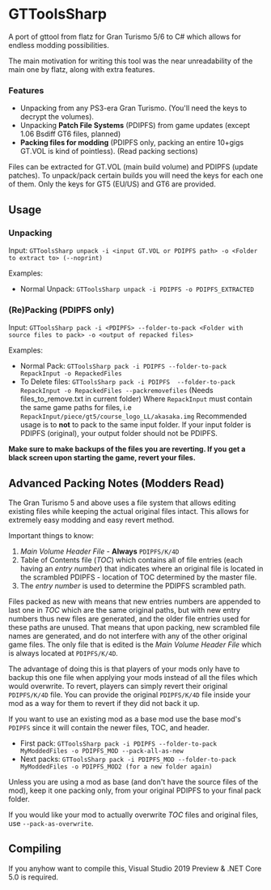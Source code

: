 # GTToolsSharp
A port of gttool from flatz for Gran Turismo 5/6 to C# which allows for endless modding possibilities.

The main motivation for writing this tool was the near unreadability of the main one by flatz, along with extra features.

### Features
* Unpacking from any PS3-era Gran Turismo. (You'll need the keys to decrypt the volumes).
* Unpacking **Patch File Systems** (PDIPFS) from game updates (except 1.06 Bsdiff GT6 files, planned)
* **Packing files for modding** (PDIPFS only, packing an entire 10+gigs GT.VOL is kind of pointless). (Read packing sections)

Files can be extracted for GT.VOL (main build volume) and PDIPFS (update patches).
To unpack/pack certain builds you will need the keys for each one of them. Only the keys for GT5 (EU/US) and GT6 are provided.

## Usage
### Unpacking
Input: `GTToolsSharp unpack -i <input GT.VOL or PDIPFS path> -o <Folder to extract to> (--noprint)`

Examples:
  * Normal Unpack: `GTToolsSharp unpack -i PDIPFS -o PDIPFS_EXTRACTED`

### (Re)Packing (PDIPFS only)
Input: `GTToolsSharp pack -i <PDIPFS> --folder-to-pack <Folder with source files to pack> -o <output of repacked files>`

Examples:
  * Normal Pack: `GTToolsSharp pack -i PDIPFS --folder-to-pack RepackInput -o RepackedFiles`
  * To Delete files: `GTToolsSharp pack -i PDIPFS  --folder-to-pack RepackInput -o RepackedFiles --packremovefiles` (Needs files_to_remove.txt in current folder)
  Where `RepackInput` must contain the same game paths for files, i.e `RepackInput/piece/gt5/course_logo_LL/akasaka.img`
Recommended usage is to **not** to pack to the same input folder. If your input folder is PDIPFS (original), your output folder should not be PDIPFS.

**Make sure to make backups of the files you are reverting. If you get a black screen upon starting the game, revert your files.**

## Advanced Packing Notes (Modders Read)
The Gran Turismo 5 and above uses a file system that allows editing existing files while keeping the actual original files intact. This allows for extremely easy modding and easy revert method.

Important things to know:
1. *Main Volume Header File* - **Always** `PDIPFS/K/4D`
2. Table of Contents file (*TOC*) which contains all of file entries (each having an *entry number*) that indicates where an original file is located in the scrambled PDIPFS - location of TOC determined by the master file.
3. The *entry number* is used to determine the PDIPFS scrambled path.

Files packed as new with means that new entries numbers are appended to last one in *TOC* which are the same original paths, but with new entry numbers thus new files are generated, and the older file entries used for these paths are unused. That means that upon packing, new scrambled file names are generated, and do not interfere with any of the other original game files. The only file that is edited is the *Main Volume Header File* which is always located at `PDIPFS/K/4D`.

The advantage of doing this is that players of your mods only have to backup this one file when applying your mods instead of all the files which would overwrite. To revert, players can simply revert their original `PDIPFS/K/4D` file. You can provide the original `PDIPFS/K/4D` file inside your mod as a way for them to revert if they did not back it up.

If you want to use an existing mod as a base mod use the base mod's `PDIPFS` since it will contain the newer files, TOC, and header.
* First pack: `GTToolsSharp pack -i PDIPFS --folder-to-pack MyModdedFiles -o PDIPFS_MOD --pack-all-as-new`
* Next packs: `GTToolsSharp pack -i PDIPFS_MOD --folder-to-pack MyModdedFiles -o PDIPFS_MOD2 (for a new folder again)`

Unless you are using a mod as base (and don't have the source files of the mod), keep it one packing only, from your original PDIPFS to your final pack folder.

If you would like your mod to actually overwrite *TOC* files and original files, use `--pack-as-overwrite`.

## Compiling
If you anyhow want to compile this, Visual Studio 2019 Preview & .NET Core 5.0 is required.




